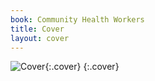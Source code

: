 ```yaml
---
book: Community Health Workers
title: Cover
layout: cover
---
```


![Cover](images/cover.jpg){:.cover}
{:.cover}
